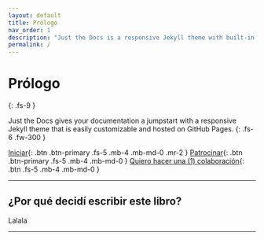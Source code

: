 ```yaml
---
layout: default
title: Prólogo
nav_order: 1
description: "Just the Docs is a responsive Jekyll theme with built-in search that is easily customizable and hosted on GitHub Pages."
permalink: /
---
```


# Prólogo
{: .fs-9 }

Just the Docs gives your documentation a jumpstart with a responsive Jekyll theme that is easily customizable and hosted on GitHub Pages.
{: .fs-6 .fw-300 }

[Iniciar](/docs/1-inicio.md){: .btn .btn-primary .fs-5 .mb-4 .mb-md-0 .mr-2 } [Patrocinar](https://www.mercadopago.com.ar/subscriptions/checkout?preapproval_plan_id=2c938084802a37ba01802bb17b2e0016){: .btn .btn-primary .fs-5 .mb-4 .mb-md-0 }
[Quiero hacer una (1) colaboración](https://kierprev.github.io/donate){: .btn .fs-5 .mb-4 .mb-md-0 }

---

## ¿Por qué decidí escribir este libro?

Lalala

---
